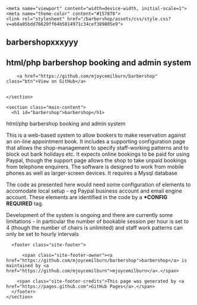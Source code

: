 <!DOCTYPE html>
<!-- code snatcheed from default GitPages page - subsequently edited -->
<html lang="en-US">
  <head>
    <meta charset="UTF-8">

<!-- Begin Jekyll SEO tag v2.6.1 -->
<title>barbershop1 | html/php barbershop booking and admin system</title>
<meta name="generator" content="Jekyll v3.8.7" />
<meta property="og:title" content="barbershop" />
<meta property="og:locale" content="en_US" />
<meta name="description" content="html/php barbershop booking and admin system" />
<meta property="og:description" content="html/php barbershop booking and admin system" />
<link rel="canonical" href="https://mjoycemilburn.github.io/barbershop/" />
<meta property="og:url" content="https://mjoycemilburn.github.io/barbershop/" />
<meta property="og:site_name" content="barbershop" />
<script type="application/ld+json">
{"@type":"WebSite","headline":"barbershop","url":"https://mjoycemilburn.github.io/barbershop/","name":"barbershop","description":"html/php barbershop booking and admin system","@context":"https://schema.org"}</script>
<!-- End Jekyll SEO tag -->

    <meta name="viewport" content="width=device-width, initial-scale=1">
    <meta name="theme-color" content="#157878">
    <link rel="stylesheet" href="/barbershop/assets/css/style.css?v=ab8a05bdd76620ff64b5814971c34cef389805e9">
  </head>
  <body>
    <section class="page-header">
      <h1 class="project-name">barbershopxxxyyy</h1>
      <h2 class="project-tagline">html/php barbershop booking and admin system</h2>
      
        <a href="https://github.com/mjoycemilburn/barbershop" class="btn">View on GitHub</a>
      
      
    </section>

    <section class="main-content">
      <h1 id="barbershop">barbershop</h1>

<p>html/php barbershop booking and admin system</p>

<p>This is a web-based system to allow bookers to make reservation against an on-line appointment book. It includes a supporting configuration page that allows the shop-management to specify staff-working patterns and to block out bank holidays etc. It expects online bookings to be paid for using Paypal, though the support page allows the shop to take unpaid bookings from telephone enquirers. The software is designed to work from mobile phones as well as larger-screen devices. It requires a Mysql database</p>

<p>The code as presented here would need some configuration of elements to accomodate local setup - eg Paypal business account and email engine account. These elements are identified in the code by a <strong>*CONFIG REQUIRED</strong> tag.</p>

<p>Development of the system is ongoing and there are currently some limitations - in particular the number of bookable session per hour is set to 4 (though the number of chairs is unlimited) and staff work patterns can only be set to hourly intervals</p>


      <footer class="site-footer">
        
          <span class="site-footer-owner"><a href="https://github.com/mjoycemilburn/barbershop">barbershop</a> is maintained by <a href="https://github.com/mjoycemilburn">mjoycemilburn</a>.</span>
        
        <span class="site-footer-credits">This page was generated by <a href="https://pages.github.com">GitHub Pages</a>.</span>
      </footer>
    </section>

    
  </body>
</html>
